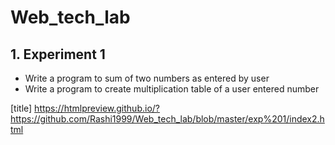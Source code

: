 # Web_tech_lab

## 1. Experiment 1
- Write a program to sum of two numbers as entered by user
- Write a program to create multiplication table of a user entered number

[title] https://htmlpreview.github.io/?https://github.com/Rashi1999/Web_tech_lab/blob/master/exp%201/index2.html
